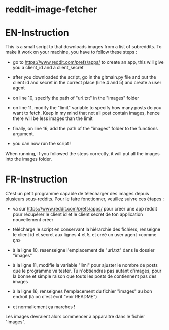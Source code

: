 # reddit-image-fetcher

# EN-Instruction

This is a small script to that downloads images from a list of subreddits. To make it work on your machine, you have to follow these steps : 

- go to https://www.reddit.com/prefs/apps/ to create an app, this will give you a client_id and a client_secret

- after you downloaded the script, go in the gitmain.py file and put the client id and secret in the correct place (line 4 and 5) and create a user agent <like this>

- on line 10, specify the path of "url.txt" in the "images" folder 
  
- on line 11, modify the "limit" variable to specify how many posts do you want to fetch. Keep in my mind that not all post contain images, hence there will be less images than the limit
  
- finally, on line 16, add the path of the "images" folder to the functions argument. 

- you can now run the script ! 

When running, if you followed the steps correctly, it will put all the images into the images folder. 
  
  
# FR-Instruction
  
C'est un petit programme capable de télécharger des images depuis plusieurs sous-reddits. Pour le faire fonctionner, veuillez suivre ces étapes : 

- va sur https://www.reddit.com/prefs/apps/ pour créer une app reddit pour récupérer le client id et le client secret de ton application nouvellement créer

- télécharge le script en conservant la hiérarchie des fichiers, renseigne le client id et secret aux lignes 4 et 5, et créé un user agent <comme ça>

- à la ligne 10, resenseigne l'emplacement de "url.txt" dans le dossier "images"

- à la ligne 11, modifie la variable "limi" pour ajuster le nombre de posts que le programme va tester. Tu n'obtiendras pas autant d'images, pour la bonne et simple raison que touts les posts de contiennent pas des images

- à la ligne 16, renseignes l'emplacement du fichier "images" au bon endroit (là où c'est écrit "voir README")

- et normallement ça marches ! 
  
Les images devraient alors commencer à apparaitre dans le fichier "images". 
